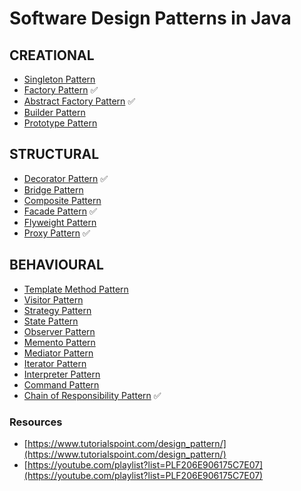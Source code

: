 # Software Design Patterns in Java

## CREATIONAL
- [Singleton Pattern](Patterns%20Demos/01%20-%20CREATIONAL/Singleton%20Pattern) 
- [Factory Pattern](Design%20Patterns/CREATIONAL/Factory%20Pattern) ✅
- [Abstract Factory Pattern](Design%20Patterns/CREATIONAL/Abstract%20Factory%20Pattern) ✅
- [Builder Pattern](Patterns%20Demos/01%20-%20CREATIONAL/Builder%20Pattern) 
- [Prototype Pattern](Patterns%20Demos/01%20-%20CREATIONAL/Prototype%20Pattern)

## STRUCTURAL
- [Decorator Pattern](Design%20Patterns/STRUCTURAL/Decorator%20Pattern) ✅
- [Bridge Pattern](Patterns%20Demos/02%20-%20STRUCTURAL/Bridge%20Pattern)
- [Composite Pattern](Patterns%20Demos/02%20-%20STRUCTURAL/Composite%20Pattern)
- [Facade Pattern](Design%20Patterns/STRUCTURAL/Facade%20Pattern) ✅
- [Flyweight Pattern](Patterns%20Demos/02%20-%20STRUCTURAL/Flyweight%20Pattern)
- [Proxy Pattern](Design%20Patterns/STRUCTURAL/Proxy%20Pattern) ✅

## BEHAVIOURAL
- [Template Method Pattern](Patterns%20Demos/03%20-%20BEHAVIOURAL/Template%20Method%20Pattern) 
- [Visitor Pattern](Patterns%20Demos/03%20-%20BEHAVIOURAL/Visitor%20Pattern)
- [Strategy Pattern](Patterns%20Demos/03%20-%20BEHAVIOURAL/Strategy%20Pattern) 
- [State Pattern](Patterns%20Demos/03%20-%20BEHAVIOURAL/State%20Pattern)
- [Observer Pattern](Patterns%20Demos/03%20-%20BEHAVIOURAL/Observer%20Pattern)
- [Memento Pattern](Patterns%20Demos/03%20-%20BEHAVIOURAL/Memento%20Pattern)
- [Mediator Pattern](Patterns%20Demos/03%20-%20BEHAVIOURAL/Mediator%20Pattern)
- [Iterator Pattern](Patterns%20Demos/03%20-%20BEHAVIOURAL/Iterator%20Pattern)
- [Interpreter Pattern](Patterns%20Demos/03%20-%20BEHAVIOURAL/Interpreter%20Pattern)
- [Command Pattern](Patterns%20Demos/03%20-%20BEHAVIOURAL/Command%20Pattern)
- [Chain of Responsibility Pattern](Design%20Patterns/BEHAVIOURAL/Chain%20of%20Responsibility%20Pattern) ✅


### Resources
- [https://www.tutorialspoint.com/design_pattern/](https://www.tutorialspoint.com/design_pattern/)
- [https://youtube.com/playlist?list=PLF206E906175C7E07](https://youtube.com/playlist?list=PLF206E906175C7E07)